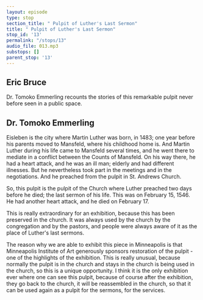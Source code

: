 ```yaml
---
layout: episode
type: stop
section_title: " Pulpit of Luther's Last Sermon"
title: " Pulpit of Luther's Last Sermon"
stop_id: '13'
permalink: "/stops/13"
audio_file: 013.mp3
substops: []
parent_stop: '13'
---
```


## Eric Bruce

Dr. Tomoko Emmerling recounts the stories of this remarkable pulpit never before seen in a public space.

## Dr. Tomoko Emmerling

Eisleben is the city where Martin Luther was born, in 1483; one year before his parents moved to Mansfeld, where his childhood home is. And Martin Luther during his life came to Mansfeld several times, and he went there to mediate in a conflict between the Counts of Mansfeld. On his way there, he had a heart attack, and he was an ill man; elderly and had different illnesses. But he nevertheless took part in the meetings and in the negotiations. And he preached from the pulpit in St. Andrews Church.

So, this pulpit is the pulpit of the Church where Luther preached two days before he died; the last sermon of his life. This was on February 15, 1546. He had another heart attack, and he died on February 17.

This is really extraordinary for an exhibition, because this has been preserved in the church. It was always used by the church by the congregation and by the pastors, and people were always aware of it as the place of Luther's last sermons.

The reason why we are able to exhibit this piece in Minneapolis is that Minneapolis Institute of Art generously sponsors restoration of the pulpit - one of the highlights of the exhibition. This is really unusual, because normally the pulpit is in the church and stays in the church is being used in the church, so this is a unique opportunity. I think it is the only exhibition ever where one can see this pulpit, because of course after the exhibition, they go back to the church, it will be reassembled in the church, so that it can be used again as a pulpit for the sermons, for the services.
